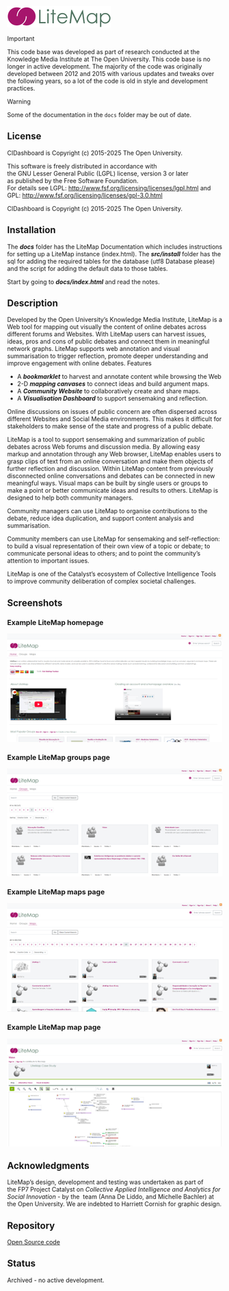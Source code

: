 ![LiteMap Logo](docs/images/litemap-logo.png)

> [!IMPORTANT]
> This code base was developed as part of research conducted at the Knowledge Media Institute at The Open University. This code base is no longer in active development. The majority of the code was originally developed between 2012 and 2015 with various updates and tweaks over the following years, so a lot of the code is old in style and development practices.

> [!WARNING]  
> Some of the documentation in the `docs` folder may be out of date.

## License
CIDashboard is Copyright (c) 2015-2025 The Open University.

This software is freely distributed in accordance with                      
the GNU Lesser General Public (LGPL) license, version 3 or later           
as published by the Free Software Foundation.                            
For details see LGPL: <http://www.fsf.org/licensing/licenses/lgpl.html>
and GPL: http://www.fsf.org/licensing/licenses/gpl-3.0.html

CIDashboard is Copyright (c) 2015-2025 The Open University.

## Installation

The ***docs*** folder has the LiteMap Documentation which includes instructions for setting up a LiteMap instance (index.html). 
The ***src/install*** folder has the sql for adding the required tables for the database (utf8 Database please) and the 
script for adding the default data to those tables.

Start by going to ***docs/index.html*** and read the notes.

## Description

Developed by the Open University’s Knowledge Media Institute, LiteMap is a Web tool for mapping out visually the content of online debates across different forums and Websites. With LiteMap users can harvest issues, ideas, pros and cons of public debates and connect them in meaningful network graphs. LiteMap supports web annotation and visual summarisation to trigger reflection, promote deeper understanding and improve engagement with online debates.
Features
 - A ***bookmarklet*** to harvest and annotate content while browsing the Web
 - 2-D ***mapping canvases*** to connect ideas and build argument maps.
 - A ***Community Website*** to collaboratively create and share maps.
 - A ***Visualisation Dashboard*** to support sensemaking and reflection.

Online discussions on issues of public concern are often dispersed across different Websites and Social Media environments. This makes it difficult for stakeholders to make sense of the state and progress of a public debate.

LiteMap is a tool to support sensemaking and summarization of public debates across Web forums and discussion media. By allowing easy markup and annotation through any Web browser, LiteMap enables users to grasp clips of text from an online conversation and make them objects of further reflection and discussion. Within LiteMap content from previously disconnected online conversations and debates can be connected in new meaningful ways. Visual maps can be built by single users or groups to make a point or better communicate ideas and results to others. LiteMap is designed to help both community managers.

Community managers can use LiteMap to organise contributions to the debate, reduce idea duplication, and support content analysis and summarisation.

Community members can use LiteMap for sensemaking and self-reflection: to build a visual representation of their own view of a topic or debate; to communicate personal ideas to others; and to point the community’s attention to important issues.

LiteMap is one of the Catalyst’s ecosystem of Collective Intelligence Tools to improve community deliberation of complex societal challenges.

## Screenshots

### Example LiteMap homepage
![LiteMap Homepage](docs/images/homepage.png)

### Example LiteMap groups page
![LiteMap Groups page](docs/images/groups.png)

### Example LiteMap maps page
![LiteMap Groups page](docs/images/maps.png)

### Example LiteMap map page
![LiteMap Groups page](docs/images/map.png)

## Acknowledgments
LiteMap’s design, development and testing was undertaken as part of the FP7 Project Catalyst on *Collective Applied Intelligence and Analytics for Social Innovation*  - by the  team (Anna De Liddo, and Michelle Bachler) at the Open University. We are indebted to Harriett Cornish for graphic design.

## Repository

[Open Source code]( https://github.com/idea-kmi/LiteMap)

## Status
Archived - no active development.
